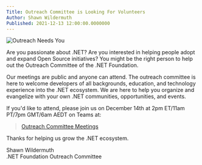 ```yaml
---
Title: Outreach Committee is Looking For Volunteers
Author: Shawn Wildermuth
Published: 2021-12-13 12:00:00.0000000
---
```

![Outreach Needs You](/img/outreach-needs-you.jpg)

Are you passionate about .NET? Are you interested in helping people adopt and expand Open Source initiatives? You might be the right person to help out the Outreach Committee of the .NET Foundation. 

Our meetings are public and anyone can attend. The outreach committee is here to welcome developers of all backgrounds, education, and technology experience into the .NET ecosystem. We are here to help you organize and evangelize with your own .NET communities, opportunities, and events.

If you'd like to attend, please join us on December 14th at 2pm ET/11am PT/7pm GMT/6am AEDT on Teams at:

> [Outreach Committee Meetings](https://teams.microsoft.com/l/meetup-join/19%3ameeting_MDFlYTdlMmQtM2QxYi00NmIwLWE4YmMtOTc0Mzc2YTJhZWFk%40thread.v2/0?context=%7b%22Tid%22%3a%22f0bdbbf2-cd76-4967-8c4c-50a802746912%22%2c%22Oid%22%3a%226cbc10ce-cc85-402e-ab0d-3969040ec4a7%22%7d)

Thanks for helping us grow the .NET ecosystem.

Shawn Wildermuth<br/>
.NET Foundation Outreach Committee
